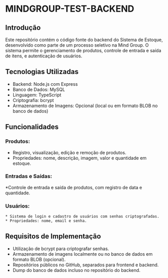 # MINDGROUP-TEST-BACKEND
## Introdução

Este repositório contém o código fonte do backend do Sistema de Estoque, desenvolvido como parte de um processo seletivo na Mind Group. O sistema permite o gerenciamento de produtos, controle de entrada e saída de itens, e autenticação de usuários.

## Tecnologias Utilizadas

* Backend: Node.js com Express
* Banco de Dados: MySQL
* Linguagem: TypeScript
* Criptografia: bcrypt
* Armazenamento de Imagens: Opcional (local ou em formato BLOB no banco de dados)

## Funcionalidades
 ### Produtos:
  * Registro, visualização, edição e remoção de produtos.
  * Propriedades: nome, descrição, imagem, valor e quantidade em estoque.
  ### Entradas e Saídas:
  *Controle de entrada e saída de produtos, com registro de data e quantidade.
  
  ### Usuários:
    * Sistema de login e cadastro de usuários com senhas criptografadas.
    * Propriedades: nome, email e senha.
    
## Requisitos de Implementação
* Utilização de bcrypt para criptografar senhas.
* Armazenamento de imagens localmente ou no banco de dados em formato BLOB (opcional).
* Repositórios públicos no GitHub, separados para frontend e backend.
* Dump do banco de dados incluso no repositório do backend.
